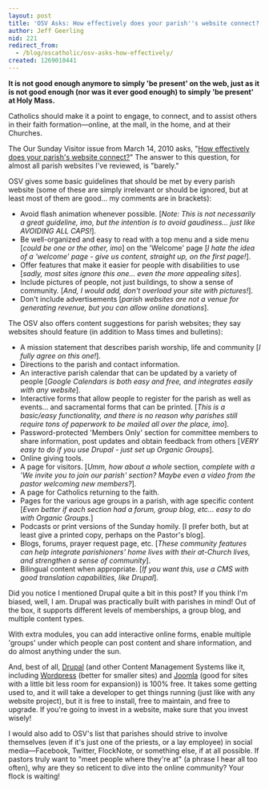 ```yaml
---
layout: post
title: 'OSV Asks: How effectively does your parish''s website connect?'
author: Jeff Geerling
nid: 221
redirect_from:
  - /blog/oscatholic/osv-asks-how-effectively/
created: 1269010441
---
```

<p>
	<strong>It is not good enough anymore to simply &#39;be present&#39; on the web, just as it is not good enough (nor was it ever good enough) to simply &#39;be present&#39; at Holy Mass.</strong></p>
<p>
	Catholics should make it a point to engage, to connect, and to assist others in their faith formation&mdash;online, at the mall, in the home, and at their Churches.</p>
<p>
	The Our Sunday Visitor issue from March 14, 2010 asks, &quot;<a href="http://www.osv.com/tabid/7621/itemid/6084/How-parish-websites-can-better-connect-with-Cathol.aspx">How effectively does your parish&#39;s website connect?</a>&quot; The answer to this question, for almost all parish websites I&#39;ve reviewed, is &quot;barely.&quot;</p>
<p>
	OSV gives some basic guidelines that should be met by every parish website (some of these are simply irrelevant or should be ignored, but at least most of them are good... my comments are in brackets):</p>
<ul>
	<li>
		Avoid flash animation whenever possible. [<em>Note: This is not necessarily a great guideline, imo, but the intention is to avoid gaudiness... just like AVOIDING ALL CAPS!</em>].</li>
	<li>
		Be well-organized and easy to read with a top menu and a side menu [<em>could be one or the other, imo</em>] on the &#39;Welcome&#39; page [<em>I hate the idea of a &#39;welcome&#39; page - give us content, straight up, on the first page!</em>].</li>
	<li>
		Offer features that make it easier for people with disabilities to use [<em>sadly, most sites ignore this one... even the more appealing sites</em>].</li>
	<li>
		Include pictures of people, not just buildings, to show a sense of community. [<em>And, I would add, don&#39;t overload your site with pictures!</em>].</li>
	<li>
		Don&#39;t include advertisements [<em>parish websites are not a venue for generating revenue, but you can allow online donations</em>].</li>
</ul>
<!--break-->
<p>
	The OSV also offers content suggestions for parish websites; they say websites should feature (in addition to Mass times and bulletins):</p>
<ul>
	<li>
		A mission statement that describes parish worship, life and community [<em>I fully agree on this one!</em>].</li>
	<li>
		Directions to the parish and contact information.</li>
	<li>
		An interactive parish calendar that can be updated by a variety of people [<em>Google Calendars is both easy and free, and integrates easily with any website</em>].</li>
	<li>
		Interactive forms that allow people to register for the parish as well as events... and sacramental forms that can be printed. [<em>This is a basic/easy functionality, and there is no reason why parishes still require tons of paperwork to be mailed all over the place, imo</em>].</li>
	<li>
		Password-protected &#39;Members Only&#39; section for committee members to share information, post updates and obtain feedback from others [<em>VERY easy to do if you use Drupal - just set up Organic Groups</em>].</li>
	<li>
		Online giving tools.</li>
	<li>
		A page for visitors. [<em>Umm, how about a whole </em>section<em>, complete with a &#39;We invite you to join our parish&#39; section? Maybe even a video from the pastor welcoming new members?</em>].</li>
	<li>
		A page for Catholics returning to the faith.</li>
	<li>
		Pages for the various age groups in a parish, with age specific content [<em>Even better if each section had a forum, group blog, etc... easy to do with Organic Groups.</em>]</li>
	<li>
		Podcasts or print versions of the Sunday homily. [I prefer both, but at least give a printed copy, perhaps on the Pastor&#39;s blog].</li>
	<li>
		Blogs, forums, prayer request page, etc. [<em>These community features can help integrate parishioners&#39; home lives with their at-Church lives, and strengthen a sense of community</em>].</li>
	<li>
		Bilingual content when appropriate. [<em>If you want this, use a CMS with good translation capabilities, like Drupal</em>].</li>
</ul>
<p>
	Did you notice I mentioned Drupal quite a bit in this post? If you think I&#39;m biased, well, I am. Drupal was practically built with parishes in mind! Out of the box, it supports different levels of memberships, a group blog, and multiple content types.</p>
<p>
	With extra modules, you can add interactive online forms, enable multiple &#39;groups&#39; under which people can post content and share information, and do almost anything under the sun.</p>
<p>
	And, best of all, <a href="http://drupal.org/">Drupal</a> (and other Content Management Systems like it, including <a href="http://wordpress.org/">Wordpress</a> (better for smaller sites) and <a href="http://joomla.org/">Joomla</a> (good for sites with a little bit less room for expansion)) is 100% free. It takes some getting used to, and it will take a developer to get things running (just like with any website project), but it is free to install, free to maintain, and free to upgrade. If you&#39;re going to invest in a website, make sure that you invest wisely!</p>
<p>
	I would also add to OSV&#39;s list that parishes should strive to involve themselves (even if it&#39;s just one of the priests, or a lay employee) in social media&mdash;Facebook, Twitter, FlockNote, or something else, if at all possible. If pastors truly want to &quot;meet people where they&#39;re at&quot; (a phrase I hear all too often), why are they so reticent to dive into the online community? Your flock is waiting!</p>
